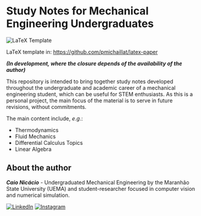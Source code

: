 # Study Notes for Mechanical Engineering Undergraduates

![LaTeX Template](https://img.shields.io/badge/latex-%23008080.svg?style=for-the-badge&logo=latex&logoColor=white)

LaTeX template in: https://github.com/pmichaillat/latex-paper

***(In development, where the closure depends of the availability of the author)***

This repository is intended to bring together study notes developed throughout the undergraduate and academic career of a mechanical engineering student, which can be useful for STEM enthusiasts. As this is a personal project, the main focus of the material is to serve in future revisions, without commitments.

The main content include, *e*.*g*.:
* Thermodynamics
* Fluid Mechanics
* Differential Calculus Topics
* Linear Algebra

## About the author
***Caio Nicácio*** - Undergraduated Mechanical Engineering by the Maranhão State University (UEMA) and student-researcher focused in computer vision and numerical simulation.

[![LinkedIn](https://img.shields.io/badge/linkedin-%230077B5.svg?style=for-the-badge&logo=linkedin&logoColor=white)](www.linkedin.com/in/caio-m-nicacio)
[	![Instagram](https://img.shields.io/badge/Instagram-%23E4405F.svg?style=for-the-badge&logo=Instagram&logoColor=white)](www.instagram.com/caio.nicc)

